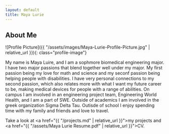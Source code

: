```yaml
---
layout: default
title: Maya Lurie
---
```


## About Me


![Profile Picture]({{ "/assets/images/Maya-Lurie-Profile-Picture.jpg" | relative_url }}){: class="profile-image"}

 
My name is Maya Luire, and I am a sophmore biomedical engineering major. I have two major passions that blend together well under my major. My first passion being my love for math and science and my seconf passion being helping people with disabilities. I have very personal connections to my second passion, which also relates more with what I want my future career to be, making medical devices for people with a range of abilities. On campus I am involved in an engineering project team, Engineering World Health, and I am a part of SWE. Outside of academics I am involved in the greek organization Sigma Delta Tau. Outisde of school I enjoy spending time with my family and friends and love to travel. 

Take a look at <a href="{{ "/projects.md" | relative_url }}">my projects</a> and <a href="{{ "/assets/Maya Lurie Resume.pdf" | relative_url }}">CV</a>.
